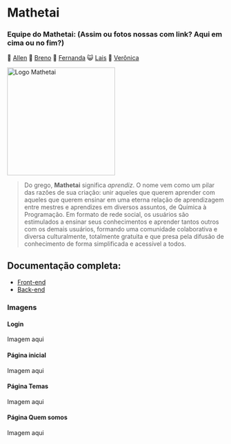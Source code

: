 # Mathetai
### Equipe do Mathetai: (Assim ou fotos nossas com link? Aqui em cima ou no fim?)
🐼 [Allen]
🐴 [Breno]
🐶 [Fernanda]
😺 [Lais]
🦊 [Verônica]

[<img align = "center" alt = "Logo Mathetai" width = "250px" src = "https://i.imgur.com/jIRX2qx.png" />][site]

> Do grego, <strong>Mathetai</strong> significa <em>aprendiz</em>. O nome vem como um pilar das razões de sua criação: unir aqueles que querem aprender com aqueles que querem ensinar em uma eterna relação de aprendizagem entre mestres e aprendizes em diversos assuntos, de Química à Programação. Em formato de rede social, os usuários são estimulados a ensinar seus conhecimentos e aprender tantos outros com os demais usuários, formando uma comunidade colaborativa e diversa culturalmente, totalmente gratuita e que presa pela difusão de conhecimento de forma simplificada e acessível a todos.

## Documentação completa:
- [Front-end]
- [Back-end]


### Imagens
#### Login
Imagem aqui

#### Página inicial
Imagem aqui

#### Página Temas
Imagem aqui

#### Página Quem somos
Imagem aqui

[back-end]: <https://github.com/vnalmenara/Projeto-Integrador-Rede-Social-Educacao/blob/main/documentacao/documentacao.md/>
[front-end]: <https://github.com/vnalmenara/Projeto-Integrador-Rede-Social-Educacao-Front-End/tree/main/documentation/>
[site]: <https://mathetai.herokuapp.com/>
[allen]: <https://github.com/AllenLVieira/>
[breno]: <https://github.com/AllenLVieira/>
[fernanda]: <https://github.com/AllenLVieira/>
[lais]: <https://github.com/AllenLVieira/>
[verônica]: <https://github.com/AllenLVieira/>
